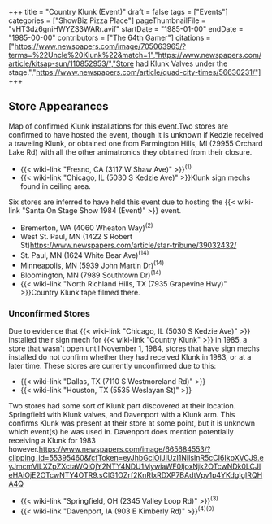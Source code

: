+++
title = "Country Klunk (Event)"
draft = false
tags = ["Events"]
categories = ["ShowBiz Pizza Place"]
pageThumbnailFile = "vHT3dz6gniHWYZS3WARr.avif"
startDate = "1985-01-00"
endDate = "1985-00-00"
contributors = ["The 64th Gamer"]
citations = ["https://www.newspapers.com/image/705063965/?terms=%22Uncle%20Klunk%22&match=1","https://www.newspapers.com/article/kitsap-sun/110852953/","Store had Klunk Valves under the stage.","https://www.newspapers.com/article/quad-city-times/56630231/"]
+++

## Store Appearances

Map of confirmed Klunk installations for this event.Two stores are confirmed to have hosted the event, though it is unknown if Kedzie received a traveling Klunk, or obtained one from Farmington Hills, MI (29955 Orchard Lake Rd) with all the other animatronics they obtained from their closure.

- {{< wiki-link "Fresno, CA (3117 W Shaw Ave)" >}}<sup>(1)</sup>
- {{< wiki-link "Chicago, IL (5030 S Kedzie Ave)" >}}Klunk sign mechs found in ceiling area.

Six stores are inferred to have held this event due to hosting the {{< wiki-link "Santa On Stage Show 1984 (Event)" >}} event.

- Bremerton, WA (4060 Wheaton Way)<sup>(2)</sup>
- West St. Paul, MN (1422 S Robert St)https://www.newspapers.com/article/star-tribune/39032432/
- St. Paul, MN (1624 White Bear Ave)<sup>(14)</sup>
- Minneapolis, MN (5939 John Martin Dr)<sup>(14)</sup>
- Bloomington, MN (7989 Southtown Dr)<sup>(14)</sup>
- {{< wiki-link "North Richland Hills, TX (7935 Grapevine Hwy)" >}}Country Klunk tape filmed there.

### Unconfirmed Stores

Due to evidence that {{< wiki-link "Chicago, IL (5030 S Kedzie Ave)" >}} installed their sign mech for {{< wiki-link "Country Klunk" >}} in 1985, a store that wasn't open until November 1, 1984, stores that have sign mechs installed do not confirm whether they had received Klunk in 1983, or at a later time. These stores are currently unconfirmed due to this:

- {{< wiki-link "Dallas, TX (7110 S Westmoreland Rd)" >}}
- {{< wiki-link "Houston, TX (5535 Weslayan St)" >}}

Two stores had some sort of Klunk part discovered at their location. Springfield with Klunk valves, and Davenport with a Klunk arm. This confirms Klunk was present at their store at some point, but it is unknown which event(s) he was used in. Davenport does mention potentially receiving a Klunk for 1983 however.https://www.newspapers.com/image/665684553/?clipping_id=55395460&fcfToken=eyJhbGciOiJIUzI1NiIsInR5cCI6IkpXVCJ9.eyJmcmVlLXZpZXctaWQiOjY2NTY4NDU1MywiaWF0IjoxNjk2OTcwNDk0LCJleHAiOjE2OTcwNTY4OTR9.sClG1OZrf2KnRIxRDXP7BAdtVpv1p4YKdgIgIRQHA4Q

- {{< wiki-link "Springfield, OH (2345 Valley Loop Rd)" >}}<sup>(3)</sup>
- {{< wiki-link "Davenport, IA (903 E Kimberly Rd)" >}}<sup>(4)(0)</sup>
